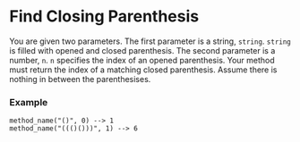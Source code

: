 # Find Closing Parenthesis
You are given two parameters. The first parameter is a string, `string`. `string` is filled with opened and closed parenthesis. The second parameter is a number, `n`. `n` specifies the index of an opened parenthesis. Your method must return the index of a matching closed parenthesis. Assume there is nothing in between the parenthesises.
### Example
```
method_name("()", 0) --> 1
method_name("((()()))", 1) --> 6
```
